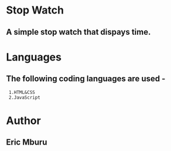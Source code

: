 #  Stop Watch

## A simple stop watch that dispays time.

# Languages 

## The following coding languages  are used -
     1.HTML&CSS
     2.JavaScript

# Author
 ## Eric Mburu
